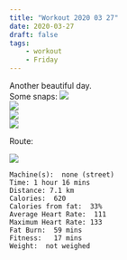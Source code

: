 ```yaml
---
title: "Workout 2020 03 27"
date: 2020-03-27
draft: false
tags: 
    - workout
    - Friday
---
```

Another beautiful day.  
Some snaps:
![](/IMG_6995.JPG)  
![](/IMG_6996.JPG)  
![](/IMG_6997.JPG)  
![](/IMG_7002.JPG)  



Route:

![](/20200327.jpg)


```
Machine(s):  none (street)
Time: 1 hour 16 mins
Distance: 7.1 km
Calories:  620
Calories from fat:  33%
Average Heart Rate:  111
Maximum Heart Rate: 133
Fat Burn:  59 mins
Fitness:   17 mins
Weight:  not weighed
```

